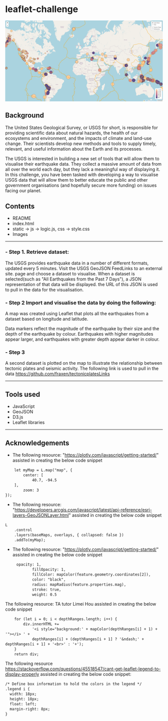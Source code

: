 # leaflet-challenge

<img width="1440" alt="Earthquake Map"
src="https://github.com/Tarynfo1/leaflet-challenge/blob/9179e47c5bccd52e50196d285f637afba4f77215/Images/completed_code_image.png">

## Background
The United States Geological Survey, or USGS for short, is responsible for providing scientific data about natural hazards, the health of our ecosystems and environment, and the impacts of climate and land-use change. Their scientists develop new methods and tools to supply timely, relevant, and useful information about the Earth and its processes.

The USGS is interested in building a new set of tools that will allow them to visualise their earthquake data. They collect a massive amount of data from all over the world each day, but they lack a meaningful way of displaying it. In this challenge, you have been tasked with developing a way to visualise USGS data that will allow them to better educate the public and other government organisations (and hopefully secure more funding) on issues facing our planet.

## Contents
- README
- index.html
- static -> js -> logic.js, css -> style.css
- Images

***
### - Step 1. Retrieve dataset:

The USGS provides earthquake data in a number of different formats, updated every 5 minutes. Visit the USGS GeoJSON FeedLinks to an external site. page and choose a dataset to visualise.
When a dataset is selected(such as "All Earthquakes from the Past 7 Days"), a JSON representation of that data will be displayed. the URL of this JSON is used to pull in the data for the visualisation.

### - Step 2 Import and visualise the data by doing the following:

A map was created using Leaflet that plots all the earthquakes from a dataset based on longitude and latitude.

Data markers reflect the magnitude of the earthquake by their size and the depth of the earthquake by colour. Earthquakes with higher magnitudes appear larger, and earthquakes with greater depth appear darker in colour.

### - Step 3
A second dataset is plotted on the map to illustrate the relationship between tectonic plates and seismic activity. The following link is used to pull in the data https://github.com/fraxen/tectonicplatesLinks 
***

## Tools used
- JavaScript
- GeoJSON
- D3.js
- Leaflet libraries


***
## Acknowledgements
- The following resource: "https://plotly.com/javascript/getting-started/" assisted in creating the below code snippet
```
    let myMap = L.map("map", {
        center: [
            40.7, -94.5
    ],
        zoom: 3
});
```

- The following resource: "https://developers.arcgis.com/javascript/latest/api-reference/esri-layers-GeoJSONLayer.html" assisted in creating the below code snippet
```
L
    .control
    .layers(baseMaps, overlays, { collapsed: false })
    .addTo(myMap);
```

- The following resource: "https://plotly.com/javascript/getting-started/" assisted in creating the below code snippet
```
     opacity: 1,
            fillOpacity: 1,
            fillColor: mapColor(feature.geometry.coordinates[2]),
            color: "black",
            radius: mapRadius(feature.properties.mag),
            stroke: true,
            weight: 0.5
```


The following resource: TA tutor Limei Hou assisted in creating the below code snippet

```
    for (let i = 0; i < depthRanges.length; i++) {
        div.innerHTML +=
            '<i style="background:' + mapColor(depthRanges[i] + 1) + '"></i> ' +
            depthRanges[i] + (depthRanges[i + 1] ? '&ndash;' + depthRanges[i + 1] + '<br>' : '+');
    }
    return div;
```
  
The following resource https://stackoverflow.com/questions/45518547/cant-get-leaflet-legend-to-display-properly assisted in creating the below code snippet:
```
/* Define box information to hold the colors in the legend */
.legend i {
  width: 18px;
  height: 18px;
  float: left;
  margin-right: 8px;
}
```